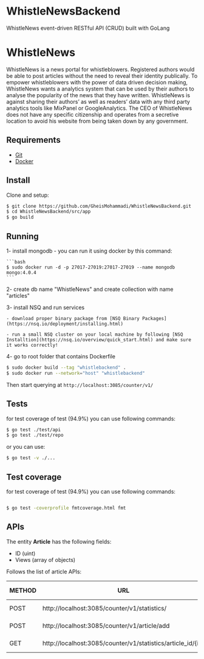 # WhistleNewsBackend
WhistleNews event-driven RESTful API (CRUD) built with GoLang 

# WhistleNews
WhistleNews is a news portal for whistleblowers. Registered authors would be able to post articles without the need to reveal their identity publically. To empower whistleblowers with the power of data driven decision making, WhistleNews wants a analytics system that can be used by their authors to analyse the popularity of the news that they have written. WhistleNews is against sharing their authors’ as well as readers’ data with any third party analytics tools like MixPanel or GoogleAnalytics. The CEO of WhistleNews does not have any specific citizenship and operates from a secretive location to avoid his website from being taken down by any government.

## Requirements

- [Git](https://git-scm.com/)
- [Docker](https://www.docker.com/)

## Install
Clone and setup:

```bash
$ git clone https://github.com/GheisMohammadi/WhistleNewsBackend.git
$ cd WhistleNewsBackend/src/app
$ go build
```
## Running

1- install mongodb
    - you can run it using docker by this command:

    ```bash
    $ sudo docker run -d -p 27017-27019:27017-27019 --name mongodb mongo:4.0.4
    ```

2- create db name "WhistleNews" and create collection with name "articles"

3- install NSQ and run services

    - download proper binary package from [NSQ Binary Packages](https://nsq.io/deployment/installing.html)

    - run a small NSQ cluster on your local machine by following [NSQ Installtion](https://nsq.io/overview/quick_start.html) and make sure it works correctly!

4- go to root folder that contains Dockerfile

```bash
$ sudo docker build --tag "whistlebackend" .
$ sudo docker run --network="host" "whistlebackend"
```

Then start querying at `http://localhost:3085/counter/v1/`

## Tests

for test coverage of test (94.9%) you can use following commands:

```bash
$ go test ./test/api
$ go test ./test/repo
```

or you can use:

```bash
$ go test -v ./...
```


## Test coverage

for test coverage of test (94.9%) you can use following commands:

```bash

$ go test -coverprofile fmtcoverage.html fmt

```

## APIs
The entity **Article** has the following fields:

- ID (uint)
- Views (array of objects)

Follows the list of article APIs:

|METHOD|URL|REQUEST HEADERS|REQUEST PAYLOAD|RESPONSE HEADERS|RESPONSE PAYLOAD|
|------|---|---------------|---------------|----------------|----------------|
|POST|http://localhost:3085/counter/v1/statistics/ |Content-Type: "application/json"|Article ID| |Article Object|
|POST|http://localhost:3085/counter/v1/article/add |Content-Type: "application/json"|Article ID| |Article Object|
|GET |http://localhost:3085/counter/v1/statistics/article_id/{id} ||||Article Views|
